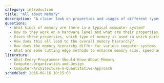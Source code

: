 ```yaml
---
category: introduction
title: "All about Memory"
description: "A closer look on properties and usages of different types of memory."
questions:
  - What kinds of memory are there in a typical computer system?
  - How do they work on a hardware level and what are their properties with respect to volatility, feature size, speed, energy consumption, cost, etc.?
  - Given these properties, which type of memory is used in which parts of a computer system?
  - How does this all lead to the overall memory hierarchy?
  - How does the memory hierarchy differ for various computer systems (from supercomputers to embedded devices)?
  - What are some cutting edge methods to enhance memory size, speed and energy efficiency?
literature:
  - What-Every-Programmer-Should-Know-About-Memory
  - Computer-Organization-and-Design
  - Computer-Architecture-A-Quantitative-Approach
scheduled: 2016-08-16 10:15:00
---
```

